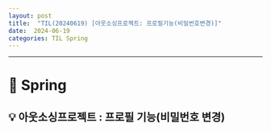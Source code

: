 ```yaml
---
layout: post
title:  "TIL(20240619) [아웃소싱프로젝트: 프로필기능(비밀번호변경)]"
date:  2024-06-19
categories: TIL Spring
---
```


---------------------------------------------------------------------

# 📌 Spring

## 💡 아웃소싱프로젝트 : 프로필 기능(비밀번호 변경)
